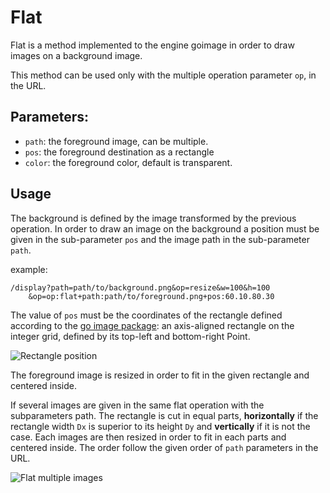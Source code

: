 # Flat

Flat is a method implemented to the engine goimage in order to draw
images on a background image.

This method can be used only with the multiple operation parameter `op`,
in the URL.

 ## Parameters:

* `path`: the foreground image, can be multiple.
* `pos`: the foreground destination as a rectangle
* `color`: the foreground color, default is transparent.


## Usage

The background is defined by the image transformed by the previous
operation. In order to draw an image on the background a position must
be given in the sub-parameter `pos` and the image path in the
sub-parameter `path`.

example:
```
/display?path=path/to/background.png&op=resize&w=100&h=100
    &op=op:flat+path:path/to/foreground.png+pos:60.10.80.30
```


The value of `pos` must be the coordinates of the rectangle defined
according to the [go image package](https://blog.golang.org/go-image-package):
an axis-aligned rectangle on the integer grid, defined by its top-left and
bottom-right Point.

![Rectangle position](https://github.com/thoas/picfit/blob/superpose-images/docs/picfit-dst-position.png)

The foreground image is resized in order to fit in the given rectangle
and centered inside.

If several images are given in the same flat operation with the
subparameters path. The rectangle is cut in equal parts, **horizontally** if
the rectangle width `Dx` is superior to its height `Dy` and
**vertically** if it is not the case. Each images are then resized in
order to fit in each parts and centered inside. The order follow the
given order of `path` parameters in the URL.

![Flat multiple images](https://github.com/thoas/picfit/blob/superpose-images/docs/picfit-flat.png)

